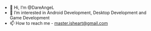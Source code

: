 - 👋 Hi, I’m @DareAngeL
- 👀 I’m interested in Android Development, Desktop Development and Game Development
- 📫 How to reach me - master.isheart@gmail.com

<!---
DareAngeL/DareAngeL is a ✨ special ✨ repository because its `README.md` (this file) appears on your GitHub profile.
You can click the Preview link to take a look at your changes.
--->
